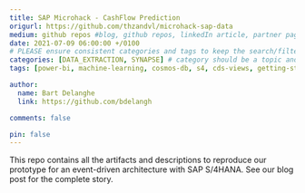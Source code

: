 ```yaml
---
title: SAP Microhack - CashFlow Prediction
origurl: https://github.com/thzandvl/microhack-sap-data
medium: github repos #blog, github repos, linkedIn article, partner pages
date: 2021-07-09 06:00:00 +/0100
# PLEASE ensure consistent categories and tags to keep the search/filtering meaningful!
categories: [DATA_EXTRACTION, SYNAPSE] # category should be a topic and sub-category primary product
tags: [power-bi, machine-learning, cosmos-db, s4, cds-views, getting-started]     # TAG names should always be lowercase

author:
  name: Bart Delanghe
  link: https://github.com/bdelangh

comments: false

pin: false
---
```


This repo contains all the artifacts and descriptions to reproduce our prototype for an event-driven architecture with SAP S/4HANA. See our blog post for the complete story.
